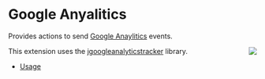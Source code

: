 <!--

    Copyright (c) 2007-2012 Sonatype, Inc. All rights reserved.

    This program is licensed to you under the Apache License Version 2.0,
    and you may not use this file except in compliance with the Apache License Version 2.0.
    You may obtain a copy of the Apache License Version 2.0 at http://www.apache.org/licenses/LICENSE-2.0.

    Unless required by applicable law or agreed to in writing,
    software distributed under the Apache License Version 2.0 is distributed on an
    "AS IS" BASIS, WITHOUT WARRANTIES OR CONDITIONS OF ANY KIND, either express or implied.
    See the Apache License Version 2.0 for the specific language governing permissions and limitations there under.

-->
# Google Anyalitics

Provides actions to send [Google Anaylitics](http://www.google.com/analytics/) events.

<img src="../images/google-analytics.png" style="float:right"/>

This extension uses the [jgoogleanalyticstracker](https://code.google.com/p/jgoogleanalyticstracker) library.

* [Usage](usage.html)

<br style="clear:both"/>